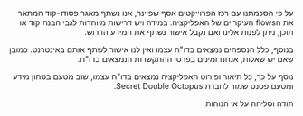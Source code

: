 <p dir='rtl' align='right'>על פי הסכמתנו עם רכז הפרוייקטים אסף שפיינר, אנו נשתף מאגר פסודו-קוד המתאר את הflows העיקריים של האפליקציה. במידה ויש דרישות מיוחדות לגבי הבנת קוד או תוכן, ניתן לפנות אלינו ואם נקבל אישור נשתף את המידע הדרוש.</p>
<p dir='rtl' align='right'>בנוסף, כלל הנספחים נמצאים בדו"ח עצמו ואין לנו אישור לשתף אותם באינטרנט. כמובן שאם יש שאלות, אנחנו זמינים בפרטי ההתקשרות הנמצאים בדו"ח.</p>
<p dir='rtl' align='right'>נוסף על כך, כל תיאור ופירוט האפליקציה נמצאים בדו"ח עצמו, שוב מטעם בטחון מידע ומטעם פטנט שמור לחברת Secret Double Octopus.</p>
<p dir='rtl' align='right'>תודה וסליחה על אי הנוחות</p>
